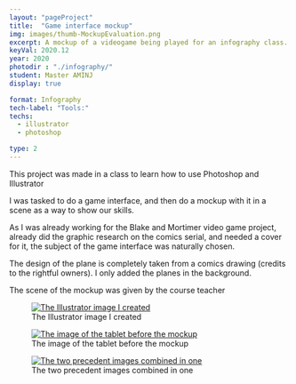 ```yaml
---
layout: "pageProject"
title:  "Game interface mockup"
img: images/thumb-MockupEvaluation.png
excerpt: A mockup of a videogame being played for an infography class.
keyVal: 2020.12
year: 2020
photodir : "./infography/"
student: Master AMINJ
display: true

format: Infography
tech-label: "Tools:"
techs:
  - illustrator
  - photoshop

type: 2
---
```

<p>This project was made in a class to learn how to use Photoshop and Illustrator</p>
<p>I was tasked to do a game interface, and then do a mockup with it in a scene as a way to show our skills.</p>
<p>As I was already working for the Blake and Mortimer video game project, already did the graphic research on the comics serial, and needed a cover for it, the subject of the game interface was naturally chosen.</p>
<p>The design of the plane is completely taken from a comics drawing (credits to the rightful owners). I only added the planes in the background.</p>
<p>The scene of the mockup was given by the course teacher</p>
<div class="project-gallery">
    <figure itemprop="associatedMedia" itemscope itemtype="http://schema.org/ImageObject">
        <a href="{{page.photodir}}interfaceJVEvaluation.png" itemprop="contentUrl" data-size="1281x800">
          <img class="project-image" src="{{page.photodir}}thumb-interfaceJVEvaluation.png" itemprop="thumbnail" alt="The Illustrator image I created" />
        </a>
        <figcaption itemprop="caption description">The Illustrator image I created</figcaption>
    </figure>
    <figure itemprop="associatedMedia" itemscope itemtype="http://schema.org/ImageObject">
        <a href="{{page.photodir}}mockup.jpg" itemprop="contentUrl" data-size="4288x2848">
          <img class="project-image" src="{{page.photodir}}thumb-mockup.jpg" itemprop="thumbnail" alt="The image of the tablet before the mockup" />
        </a>
        <figcaption itemprop="caption description">The image of the tablet before the mockup</figcaption>
    </figure>
    <figure itemprop="associatedMedia" itemscope itemtype="http://schema.org/ImageObject">
        <a href="{{page.photodir}}MockupEvaluation.png" itemprop="contentUrl" data-size="4288x2848">
          <img class="project-image" src="{{page.photodir}}thumb-MockupEvaluation.png" itemprop="thumbnail" alt="The two precedent images combined in one" />
        </a>
        <figcaption itemprop="caption description">The two precedent images combined in one</figcaption>
    </figure>
</div>